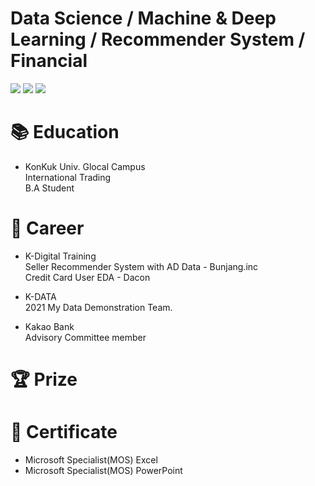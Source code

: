 # Data Science / Machine & Deep Learning / Recommender System / Financial

<img src="https://img.shields.io/badge/Python-0769AD?style=flat&logo=Sass&logoColor=3776AB"/> <img src="https://img.shields.io/badge/JupyterLab-E34F26?style=flat&logo=Sass&logoColor=F37626"/> <img src="https://img.shields.io/badge/GooglColab-white?style=flat&logo=Sass&logoColor=F9AB00"/> 


# 📚 Education
- KonKuk Univ. Glocal Campus  
International Trading  
B.A Student

# 💼 Career
- K-Digital Training  
Seller Recommender System with AD Data - Bunjang.inc  
Credit Card User EDA - Dacon
  
- K-DATA  
2021 My Data Demonstration Team. 
  
- Kakao Bank    
Advisory Committee member




# 🏆 Prize



# 📃 Certificate
- Microsoft Specialist(MOS) Excel
- Microsoft Specialist(MOS) PowerPoint



<!--
**seonwoo-github/seonwoo-github** is a ✨ _special_ ✨ repository because its `README.md` (this file) appears on your GitHub profile.

Here are some ideas to get you started:

- 🔭 I’m currently working on ...
- 🌱 I’m currently learning ...
- 👯 I’m looking to collaborate on ...
- 🤔 I’m looking for help with ...
- 💬 Ask me about ...
- 📫 How to reach me: ...
- 😄 Pronouns: ...
- ⚡ Fun fact: ...
-->
